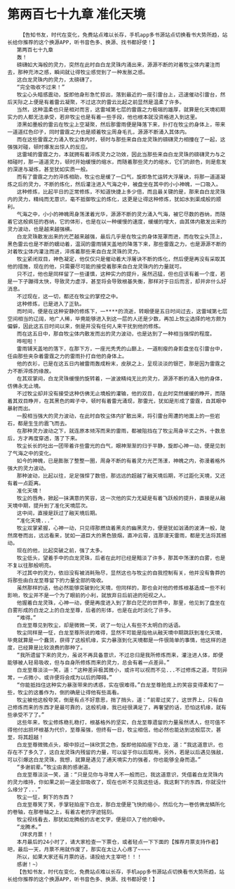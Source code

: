 # 第两百七十九章 准化天境
        【告知书友，时代在变化，免费站点难以长存，手机app多书源站点切换看书大势所趋，站长给你推荐的这个换源APP，听书音色多、换源、找书都好使！】
       第两百七十九章
       轰！
       磅礴如大海般的灵力，突然在此时自白龙灵珠内涌出来，源源不断的对着牧尘体内灌注而去，那种充沛之感，瞬间就让得牧尘感觉到了一种发胀之感。
       这白龙灵珠内的灵力，太磅礴了。
       “完全吸收不过来！”
       牧尘心头暗感震动，旋即他身形急忙掠出，落到最近的一座引雷台上，迅速催动引雷台，然后天际之上便是有着雷云凝聚，不过这次的雷云比起之前显然是温柔了许多。
       当然，这种温柔也只是相对而言，这雷域第七层的雷霆之力极端的雄厚，就算是化天境初期实力的人都无法承受，若非牧尘也是有着一些手段，他也根本就没资格进入到这里。
       漆黑如墨般的雷云在牧尘上空凝聚，然后那雷雨便是降落下来，扑打在牧尘的身体上，带来一道道红色印子，同时雷霆之力也是顺着牧尘周身毛孔，源源不断涌入其体内。
       而在这些雷霆之力涌入牧尘体内时，顿时与那些来自白龙灵珠的磅礴灵力相撞在了一起，这强强对碰，顿时爆发出惊人的反应。
       这雷域的雷霆之力，本就拥有着淬炼灵力之功效，因此当那些来自白龙灵珠的磅礴灵力与之相碰时，那一道道灵力，顿时开始缓慢的缩水，而随着那些灵力的缩水，它们的颜色，则是愈发的深邃与凝炼，甚至犹如实质一般。
       而有了雷霆之力的淬炼相助，牧尘也是缓了一口气，旋即急忙运转大浮屠诀，将那一道道凝炼之后的灵力，不断的炼化，然后灌注进入气海之中，被盘坐在其中的小小神魄，一口吸入。
       这种修炼，比起平日的正常修炼，不知道快捷上多少倍，而且最关键的是，那来自白龙灵珠内的灵力，精纯而无意识，毫不抵御牧尘的炼化，这更是让得这种修炼，犹如水到渠成般的顺利。
       气海之中，小小的神魄周身荡漾着光华，源源不断的灵力涌入气海，被它尽数的吞纳，而随着它这般疯狂的吞纳，它的体形，也是在以一种缓慢的速度，缓缓的增大，由其体内散发出来的灵力波动，也是越来越强横。
       白龙灵珠散发出来的光芒越来越强，最后几乎是在牧尘的身体笼罩而进，而在牧尘头顶上，黑色雷云也是不断的蠕动着，温润的雷雨铺天盖地的降落下来，那些雷霆之力，也是源源不断的对着牧尘体内灌注而进，淬炼着那些来自白龙灵珠的灵力。
       牧尘紧闭双目，神色凝定，他仅仅只是催动着大浮屠诀不断的炼化，然后便是再没有采取其他的措施，现在的他，只需要尽可能的接受着那来自白龙灵珠内的力量就可。
       只不过，他也是同样留了一些谨慎，这种实力的提升，虽然迅猛，但也应该有着一个度，若是一下子蹦得太快，导致灵力虚浮，甚至将会导致根基失衡，那样对于日后而言，却并非什么好消息。
       不过现在，这一切，都还在牧尘的掌控之中。
       这种修炼，已是进入了正轨。
       而时间，便是在这种安静的修炼下，一****的流逝，转眼便是五日时间过去，这雷域第七层空间相当的辽阔，地广人稀，毕竟能够进入到这一层的人还是少数，再加上牧尘选择的地方颇为偏僻，因此这五日时间以来，倒是并没有任何人来干扰到他的修炼。
       而在这五日中，那自牧尘体内散发而出的灵力波动，也是达到了一种相当强悍的程度。
       哗啦啦！
       雷雨铺天盖地的落下，在那下方，一座光秃秃的山巅上，一道削瘦的身影盘坐在引雷台中，任由那些夹杂着雷霆之力的雷雨扑打自他的身体上。
       他的衣衫，已是在这五日内被雷雨轰成粉末，皮肤之上，呈现淡淡的银芒，那是因为雷霆之力不断淬炼的缘故。
       在其双掌间，白龙灵珠缓慢的旋转着，一波波精纯无比的灵力，源源不断的涌入他的身体，仿佛永无止境。
       不过牧尘却并没有接受这种仿佛无止境般的灌输，他的双目，在此时突然缓缓的睁开，而随着其双目睁开，在其黑色的眸子中，顿时有着雷光涌现，那雷光，犹如是形成了雷霆，自其眼中暴射而出。
       一股相当强大的灵力波动，在此时自牧尘体内扩散出来，将引雷台周遭的地面上的一些岩石，都是生生的震飞而去。
       在那种灵力波动之下，就连原本倾泻而来的雷雨，都被阻挡在了牧尘周身半丈之外，十数息后，方才再度穿透，落了下来。
       牧尘长长的吐出一团带着许些雷光的白气，眼神渐渐的归于平静，旋即心神一动，便是见到了气海之中的变化。
       如今的神魄，已是膨胀了整整一圈，周身不断的有着灵力光芒荡漾，神魄之内，弥漫着格外强大的灵力波动。
       那种波动，比起以往，足足强悍了数倍，那远远的超越了融天境后期，不过距化天境，又还有着一点距离。
       准化天境！
       牧尘的唇角，掀起一抹满意的笑容，这一次他的实力无疑是有着飞跃般的提升，直接是从融天境中期，提升到了准化天境层次。
       这中间，直接是跃过了融天境后期。
       “准化天境...”
       牧尘双掌紧握，心神一动，只见得那燃烧着黑炎的幽黑灵力，便是犹如汹涌的波涛一般，陡然席卷而出，远远看来，犹如一道巨大的黑色狼烟，直冲云霄，连那漫天雷雨，都是无法将其撼动。
       现在的他，比起突破之前，强了太多。
       牧尘低头，望着手中的白龙灵珠，后者在此时已经是黯淡了许多，那其中荡漾的白雾，也是不复以往那般明亮。
       不过其中的灵力，依旧没有被消耗殆尽，显然这也与牧尘的自我控制有关，他并没有鲁莽的将那些由白龙至尊留下的力量全部的吸收。
       虽然那样的话，他必然能够突破到化天境，但同样的，那也会对他的修炼根基造成一些不利影响，牧尘并不是一个为了眼前的小利，就放弃日后前途的短视之人。
       他握着白龙灵珠，心神一动，便是再度进入到了那白茫茫的世界中，那里，他见到了盘坐在白雾形成的白龙之上的白龙至尊，后者的形体，也是在此时淡化了许多。
       “难得。”
       白龙至尊见到牧尘，却是微微一笑，说了一句让人有些不太明白的话语。
       牧尘同样是一怔，白龙至尊所说的难得，显然不可能是指他从融天境中期跳跃到准化天境，毕竟就算是一个蠢货，获得了这般机缘，实力暴涨到化天境都是一件很简单的事情，他这样的进度，已经算是比较浪费的那种了。
       “我所遗留下来的灵力，虽说不再具备意识，不过总归是我所修炼而来，灌注进人体，即便能够被人轻易吸收，但与自身所修炼而来的灵力，总会有着一点差异。”
       白龙至尊淡淡一笑，道：“这种差异极其微小，或许可以视而不见...不过修炼之道，苛刻异常，一点微小，或许便将会成为以后的障碍。”
       “你能抵挡住这种实力暴涨带来的诱惑，实在很难得。”白龙至尊脸庞上的笑容变得柔和了一些，牧尘的这番作为，倒的确是让得他有些高看。
       牧尘被他这般夸奖，倒是有点不好意思，捎了捎头，道：“前辈过奖了，这世界上，只有自己修炼而来的东西才是最可靠的，这般机缘，我已经很满足了，再奢望的话，恐怕这机缘，就有些承受不了了。”
       这些年来，牧尘修炼稳扎稳打，根基格外的坚实，白龙至尊遗留的力量虽然诱人，但可值不得他付出损坏根基为代价，至尊虽强，但终有一日，牧尘相信，他必然也能达到这般层次，甚至，将其超越！
       白龙至尊微微点头，眼中掠过一抹欣赏之色，旋即他拍拍座下白龙，道：“我这道意识，也存在不了多久了，这白龙灵珠内残留的力量，可以留于你以后取用，另外，若是以后遇见强敌，可以引爆这白龙灵珠，我想，就算是遇见了通天境实力的强者，你也能够全身而退。”
       “多谢前辈。”牧尘由衷的感谢道。
       白龙至尊淡淡一笑，道：“只是见你与寻常人不一般而已，我这道意识，凭借着白龙灵珠内的灵力维持，你如果之前一道全部吸收了，现在也听不见我这些话，我这剩下的东西，你就没什么缘分了...”
       牧尘一怔，剩下的东西？
       白龙至尊笑了笑，手掌轻拍座下白龙，那白龙便是飞快的缩小，然后化为一卷仿佛龙鳞所化的卷轴，在那卷轴之上，有着古老的字迹铭刻。
       牧尘视线看去，那犹如龙腾般的古老文字，便是印入了他的眼中。
       “龙腾术。”
       （拜求月票！！
       本月最后的24小时了，请大家检查一下票仓，或者轻点一下下面的【推荐月票支持作者】吧，最后一天，月票不用就作废了，那实在太让人心疼了~~~~
       所以，如果大家还有月票的话，请投给大主宰吧！！！
       感谢！~）
       【告知书友，时代在变化，免费站点难以长存，手机app多书源站点切换看书大势所趋，站长给你推荐的这个换源APP，听书音色多、换源、找书都好使！】